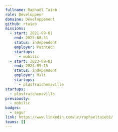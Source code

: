 ```yaml
---
fullname: Raphaël Taïeb
role: Développeur
domaine: Développement
github: rtaieb
missions:
  - start: 2021-09-01
    end: 2023-08-31
    status: independent
    employer: Pathtech
    startups:
      - mobilic
  - start: 2023-09-01
    end: 2024-09-15
    status: independent
    employer: Malt
    startups:
      - plusfraichemaville
startups:
  - plusfraichemaville
previously:
  - mobilic
badges:
  - segur
link: https://www.linkedin.com/in/raphaeltaieb1/
teams: []
---
```

